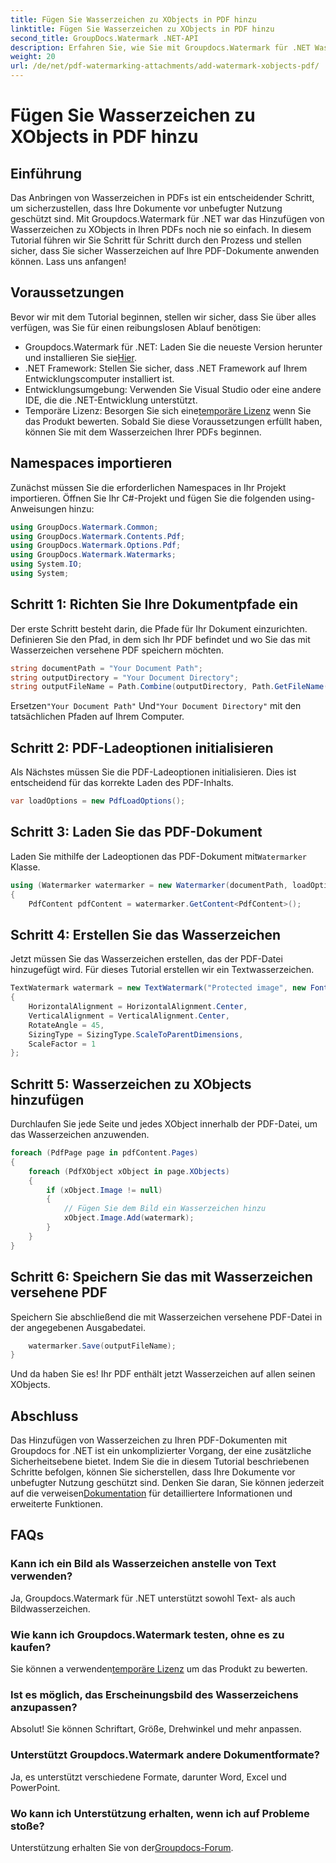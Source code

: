 ```yaml
---
title: Fügen Sie Wasserzeichen zu XObjects in PDF hinzu
linktitle: Fügen Sie Wasserzeichen zu XObjects in PDF hinzu
second_title: GroupDocs.Watermark .NET-API
description: Erfahren Sie, wie Sie mit Groupdocs.Watermark für .NET Wasserzeichen zu XObjects in PDF hinzufügen. Befolgen Sie unsere Schritt-für-Schritt-Anleitung für eine einfache Implementierung.
weight: 20
url: /de/net/pdf-watermarking-attachments/add-watermark-xobjects-pdf/
---
```


# Fügen Sie Wasserzeichen zu XObjects in PDF hinzu

## Einführung
Das Anbringen von Wasserzeichen in PDFs ist ein entscheidender Schritt, um sicherzustellen, dass Ihre Dokumente vor unbefugter Nutzung geschützt sind. Mit Groupdocs.Watermark für .NET war das Hinzufügen von Wasserzeichen zu XObjects in Ihren PDFs noch nie so einfach. In diesem Tutorial führen wir Sie Schritt für Schritt durch den Prozess und stellen sicher, dass Sie sicher Wasserzeichen auf Ihre PDF-Dokumente anwenden können. Lass uns anfangen!
## Voraussetzungen
Bevor wir mit dem Tutorial beginnen, stellen wir sicher, dass Sie über alles verfügen, was Sie für einen reibungslosen Ablauf benötigen:
-  Groupdocs.Watermark für .NET: Laden Sie die neueste Version herunter und installieren Sie sie[Hier](https://releases.groupdocs.com/Watermark/net/).
- .NET Framework: Stellen Sie sicher, dass .NET Framework auf Ihrem Entwicklungscomputer installiert ist.
- Entwicklungsumgebung: Verwenden Sie Visual Studio oder eine andere IDE, die die .NET-Entwicklung unterstützt.
-  Temporäre Lizenz: Besorgen Sie sich eine[temporäre Lizenz](https://purchase.groupdocs.com/temporary-license/) wenn Sie das Produkt bewerten.
Sobald Sie diese Voraussetzungen erfüllt haben, können Sie mit dem Wasserzeichen Ihrer PDFs beginnen.
## Namespaces importieren
Zunächst müssen Sie die erforderlichen Namespaces in Ihr Projekt importieren. Öffnen Sie Ihr C#-Projekt und fügen Sie die folgenden using-Anweisungen hinzu:
```csharp
using GroupDocs.Watermark.Common;
using GroupDocs.Watermark.Contents.Pdf;
using GroupDocs.Watermark.Options.Pdf;
using GroupDocs.Watermark.Watermarks;
using System.IO;
using System;
```
## Schritt 1: Richten Sie Ihre Dokumentpfade ein
Der erste Schritt besteht darin, die Pfade für Ihr Dokument einzurichten. Definieren Sie den Pfad, in dem sich Ihr PDF befindet und wo Sie das mit Wasserzeichen versehene PDF speichern möchten.
```csharp
string documentPath = "Your Document Path";
string outputDirectory = "Your Document Directory";
string outputFileName = Path.Combine(outputDirectory, Path.GetFileName(documentPath));
```
 Ersetzen`"Your Document Path"` Und`"Your Document Directory"` mit den tatsächlichen Pfaden auf Ihrem Computer.
## Schritt 2: PDF-Ladeoptionen initialisieren
Als Nächstes müssen Sie die PDF-Ladeoptionen initialisieren. Dies ist entscheidend für das korrekte Laden des PDF-Inhalts.
```csharp
var loadOptions = new PdfLoadOptions();
```
## Schritt 3: Laden Sie das PDF-Dokument
Laden Sie mithilfe der Ladeoptionen das PDF-Dokument mit`Watermarker` Klasse.
```csharp
using (Watermarker watermarker = new Watermarker(documentPath, loadOptions))
{
    PdfContent pdfContent = watermarker.GetContent<PdfContent>();
```
## Schritt 4: Erstellen Sie das Wasserzeichen
Jetzt müssen Sie das Wasserzeichen erstellen, das der PDF-Datei hinzugefügt wird. Für dieses Tutorial erstellen wir ein Textwasserzeichen.
```csharp
TextWatermark watermark = new TextWatermark("Protected image", new Font("Arial", 8))
{
    HorizontalAlignment = HorizontalAlignment.Center,
    VerticalAlignment = VerticalAlignment.Center,
    RotateAngle = 45,
    SizingType = SizingType.ScaleToParentDimensions,
    ScaleFactor = 1
};
```
## Schritt 5: Wasserzeichen zu XObjects hinzufügen
Durchlaufen Sie jede Seite und jedes XObject innerhalb der PDF-Datei, um das Wasserzeichen anzuwenden.
```csharp
foreach (PdfPage page in pdfContent.Pages)
{
    foreach (PdfXObject xObject in page.XObjects)
    {
        if (xObject.Image != null)
        {
            // Fügen Sie dem Bild ein Wasserzeichen hinzu
            xObject.Image.Add(watermark);
        }
    }
}
```
## Schritt 6: Speichern Sie das mit Wasserzeichen versehene PDF
Speichern Sie abschließend die mit Wasserzeichen versehene PDF-Datei in der angegebenen Ausgabedatei.
```csharp
    watermarker.Save(outputFileName);
}
```
Und da haben Sie es! Ihr PDF enthält jetzt Wasserzeichen auf allen seinen XObjects.
## Abschluss
 Das Hinzufügen von Wasserzeichen zu Ihren PDF-Dokumenten mit Groupdocs for .NET ist ein unkomplizierter Vorgang, der eine zusätzliche Sicherheitsebene bietet. Indem Sie die in diesem Tutorial beschriebenen Schritte befolgen, können Sie sicherstellen, dass Ihre Dokumente vor unbefugter Nutzung geschützt sind. Denken Sie daran, Sie können jederzeit auf die verweisen[Dokumentation](https://tutorials.groupdocs.com/Watermark/net/) für detailliertere Informationen und erweiterte Funktionen.
## FAQs
### Kann ich ein Bild als Wasserzeichen anstelle von Text verwenden?
Ja, Groupdocs.Watermark für .NET unterstützt sowohl Text- als auch Bildwasserzeichen.
### Wie kann ich Groupdocs.Watermark testen, ohne es zu kaufen?
 Sie können a verwenden[temporäre Lizenz](https://purchase.groupdocs.com/temporary-license/) um das Produkt zu bewerten.
### Ist es möglich, das Erscheinungsbild des Wasserzeichens anzupassen?
Absolut! Sie können Schriftart, Größe, Drehwinkel und mehr anpassen.
### Unterstützt Groupdocs.Watermark andere Dokumentformate?
Ja, es unterstützt verschiedene Formate, darunter Word, Excel und PowerPoint.
### Wo kann ich Unterstützung erhalten, wenn ich auf Probleme stoße?
 Unterstützung erhalten Sie von der[Groupdocs-Forum](https://forum.groupdocs.com/c/watermark/19).